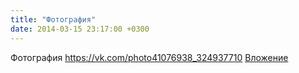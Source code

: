 ```yaml
---
title: "Фотография"
date: 2014-03-15 23:17:00 +0300
---
```


Фотография
<a class="vk-attach" href="https://vk.com/photo41076938_324937710">https://vk.com/photo41076938_324937710</a>
<a class="vk-attach" href="https://vk.com/photo41076938_324937710">Вложение</a>

